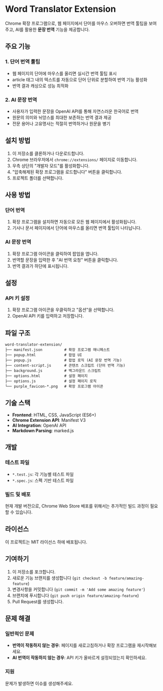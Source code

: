 # Word Translator Extension

Chrome 확장 프로그램으로, 웹 페이지에서 단어를 마우스 오버하면 번역 툴팁을 보여주고, AI를 활용한 **문장 번역** 기능을 제공합니다.

## 주요 기능

### 1. 단어 번역 툴팁

- 웹 페이지의 단어에 마우스를 올리면 실시간 번역 툴팁 표시
- article 태그 내의 텍스트를 자동으로 단어 단위로 분할하여 번역 기능 활성화
- 번역 결과 캐싱으로 성능 최적화

### 2. AI 문장 번역

- 사용자가 입력한 문장을 OpenAI API를 통해 자연스러운 한국어로 번역
- 원문의 의미와 뉘앙스를 최대한 보존하는 번역 결과 제공
- 전문 용어나 고유명사는 적절히 번역하거나 원문을 병기

## 설치 방법

1. 이 저장소를 클론하거나 다운로드합니다.
2. Chrome 브라우저에서 `chrome://extensions/` 페이지로 이동합니다.
3. 우측 상단의 "개발자 모드"를 활성화합니다.
4. "압축해제된 확장 프로그램을 로드합니다" 버튼을 클릭합니다.
5. 프로젝트 폴더를 선택합니다.

## 사용 방법

### 단어 번역

1. 확장 프로그램을 설치하면 자동으로 모든 웹 페이지에서 활성화됩니다.
2. 기사나 문서 페이지에서 단어에 마우스를 올리면 번역 툴팁이 나타납니다.

### AI 문장 번역

1. 확장 프로그램 아이콘을 클릭하여 팝업을 엽니다.
2. 번역할 문장을 입력한 후 "AI 번역 요청" 버튼을 클릭합니다.
3. 번역 결과가 하단에 표시됩니다.

## 설정

### API 키 설정

1. 확장 프로그램 아이콘을 우클릭하고 "옵션"을 선택합니다.
2. OpenAI API 키를 입력하고 저장합니다.

## 파일 구조

```
word-translator-extension/
├── manifest.json          # 확장 프로그램 매니페스트
├── popup.html             # 팝업 UI
├── popup.js               # 팝업 로직 (AI 문장 번역 기능)
├── content-script.js      # 콘텐츠 스크립트 (단어 번역 기능)
├── background.js          # 백그라운드 스크립트
├── options.html           # 설정 페이지
├── options.js             # 설정 페이지 로직
└── purple_favicon-*.png   # 확장 프로그램 아이콘
```

## 기술 스택

- **Frontend**: HTML, CSS, JavaScript (ES6+)
- **Chrome Extension API**: Manifest V3
- **AI Integration**: OpenAI API
- **Markdown Parsing**: marked.js

## 개발

### 테스트 파일

- `*.test.js`: 각 기능별 테스트 파일
- `*.spec.js`: 스펙 기반 테스트 파일

### 빌드 및 배포

현재 개발 버전으로, Chrome Web Store 배포를 위해서는 추가적인 빌드 과정이 필요할 수 있습니다.

## 라이선스

이 프로젝트는 MIT 라이선스 하에 배포됩니다.

## 기여하기

1. 이 저장소를 포크합니다.
2. 새로운 기능 브랜치를 생성합니다 (`git checkout -b feature/amazing-feature`)
3. 변경사항을 커밋합니다 (`git commit -m 'Add some amazing feature'`)
4. 브랜치에 푸시합니다 (`git push origin feature/amazing-feature`)
5. Pull Request를 생성합니다.

## 문제 해결

### 일반적인 문제

- **번역이 작동하지 않는 경우**: 페이지를 새로고침하거나 확장 프로그램을 재시작해보세요.
- **AI 번역이 작동하지 않는 경우**: API 키가 올바르게 설정되었는지 확인하세요.

### 지원

문제가 발생하면 이슈를 생성해주세요.

